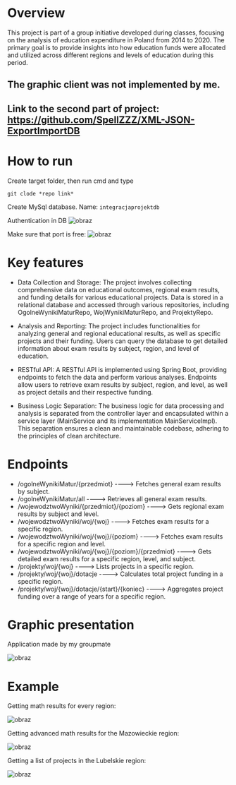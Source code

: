 
# Overview

This project is part of a group initiative developed during classes, focusing on the analysis of education expenditure in Poland from 2014 to 2020. The primary goal is to provide insights into how education funds were allocated and utilized across different regions and levels of education during this period.


## The graphic client was not implemented by me.
## Link to the second part of project: https://github.com/SpellZZZ/XML-JSON-ExportImportDB

# How to run

Create target folder, then run cmd and type 
```
git clode *repo link*
```

Create MySql database. Name: ```integracjaprojektdb```

Authentication in DB ![obraz](https://github.com/SpellZZZ/Spring-EUProjectsManagementFrom2014To2021/assets/43863065/b9321c72-8430-403b-a02e-a387b73be3a5)

Make sure that port is free: ![obraz](https://github.com/SpellZZZ/Spring-EUProjectsManagementFrom2014To2021/assets/43863065/802a7326-64da-4e3f-b38b-c814fb8b8780)


# Key features

  * Data Collection and Storage:
        The project involves collecting comprehensive data on educational outcomes, regional exam results, and funding details for various educational projects.
        Data is stored in a relational database and accessed through various repositories, including OgolneWynikiMaturRepo, WojWynikiMaturRepo, and ProjektyRepo.

  * Analysis and Reporting:
        The project includes functionalities for analyzing general and regional educational results, as well as specific projects and their funding.
        Users can query the database to get detailed information about exam results by subject, region, and level of education.

  * RESTful API:
        A RESTful API is implemented using Spring Boot, providing endpoints to fetch the data and perform various analyses.
        Endpoints allow users to retrieve exam results by subject, region, and level, as well as project details and their respective funding.

  * Business Logic Separation:
        The business logic for data processing and analysis is separated from the controller layer and encapsulated within a service layer (MainService and its implementation MainServiceImpl).
        This separation ensures a clean and maintainable codebase, adhering to the principles of clean architecture.

# Endpoints
  * /ogolneWynikiMatur/{przedmiot}  ---->  Fetches general exam results by subject.
  * /ogolneWynikiMatur/all  ---->  Retrieves all general exam results.
  * /wojewodztwoWyniki/{przedmiot}/{poziom}  ---->  Gets regional exam results by subject and level.
  * /wojewodztwoWyniki/woj/{woj}  ---->  Fetches exam results for a specific region.
  * /wojewodztwoWyniki/woj/{woj}/{poziom}  ---->  Fetches exam results for a specific region and level.
  * /wojewodztwoWyniki/woj/{woj}/{poziom}/{przedmiot}  ---->  Gets detailed exam results for a specific region, level, and subject.
  * /projekty/woj/{woj}  ---->  Lists projects in a specific region.
  * /projekty/woj/{woj}/dotacje  ---->  Calculates total project funding in a specific region.
  * /projekty/woj/{woj}/dotacje/{start}/{koniec}  ---->  Aggregates project funding over a range of years for a specific region.


# Graphic presentation 

Application made by my groupmate

![obraz](https://github.com/SpellZZZ/Spring-EUProjectsManagementFrom2014To2021/assets/43863065/811ddadb-eb48-4924-8881-a81d6965a9d5)


# Example 

Getting math results for every region:

![obraz](https://github.com/SpellZZZ/Spring-EUProjectsManagementFrom2014To2021/assets/43863065/0d20e6b2-aa79-4694-935a-44d14481fb9a)

Getting advanced math results for the Mazowieckie region:

![obraz](https://github.com/SpellZZZ/Spring-EUProjectsManagementFrom2014To2021/assets/43863065/b4eab189-bf76-484c-ac59-685c87a9df5d)

Getting a list of projects in the Lubelskie region:

![obraz](https://github.com/SpellZZZ/Spring-EUProjectsManagementFrom2014To2021/assets/43863065/d44ccfb1-c003-4c16-8288-302217a4ebc0)






